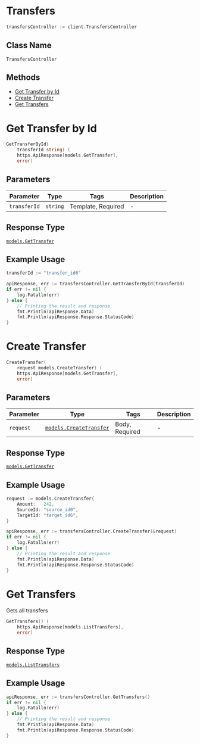 # Transfers

```go
transfersController := client.TransfersController
```

## Class Name

`TransfersController`

## Methods

* [Get Transfer by Id](../../doc/controllers/transfers.md#get-transfer-by-id)
* [Create Transfer](../../doc/controllers/transfers.md#create-transfer)
* [Get Transfers](../../doc/controllers/transfers.md#get-transfers)


# Get Transfer by Id

```go
GetTransferById(
    transferId string) (
    https.ApiResponse[models.GetTransfer],
    error)
```

## Parameters

| Parameter | Type | Tags | Description |
|  --- | --- | --- | --- |
| `transferId` | `string` | Template, Required | - |

## Response Type

[`models.GetTransfer`](../../doc/models/get-transfer.md)

## Example Usage

```go
transferId := "transfer_id6"

apiResponse, err := transfersController.GetTransferById(transferId)
if err != nil {
    log.Fatalln(err)
} else {
    // Printing the result and response
    fmt.Println(apiResponse.Data)
    fmt.Println(apiResponse.Response.StatusCode)
}
```


# Create Transfer

```go
CreateTransfer(
    request models.CreateTransfer) (
    https.ApiResponse[models.GetTransfer],
    error)
```

## Parameters

| Parameter | Type | Tags | Description |
|  --- | --- | --- | --- |
| `request` | [`models.CreateTransfer`](../../doc/models/create-transfer.md) | Body, Required | - |

## Response Type

[`models.GetTransfer`](../../doc/models/get-transfer.md)

## Example Usage

```go
request := models.CreateTransfer{
    Amount:   242,
    SourceId: "source_id0",
    TargetId: "target_id6",
}

apiResponse, err := transfersController.CreateTransfer(&request)
if err != nil {
    log.Fatalln(err)
} else {
    // Printing the result and response
    fmt.Println(apiResponse.Data)
    fmt.Println(apiResponse.Response.StatusCode)
}
```


# Get Transfers

Gets all transfers

```go
GetTransfers() (
    https.ApiResponse[models.ListTransfers],
    error)
```

## Response Type

[`models.ListTransfers`](../../doc/models/list-transfers.md)

## Example Usage

```go
apiResponse, err := transfersController.GetTransfers()
if err != nil {
    log.Fatalln(err)
} else {
    // Printing the result and response
    fmt.Println(apiResponse.Data)
    fmt.Println(apiResponse.Response.StatusCode)
}
```

